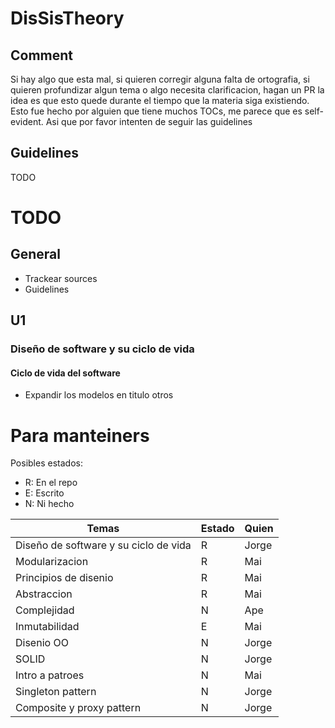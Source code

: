 # DisSisTheory
## Comment
Si hay algo que esta mal, si quieren corregir alguna falta de ortografia, si quieren profundizar algun tema o algo necesita clarificacion, hagan un PR la idea es que esto quede durante el tiempo que la materia siga existiendo.
Esto fue hecho por alguien que tiene muchos TOCs, me parece que es self-evident. Asi que por favor intenten de seguir las guidelines
## Guidelines
TODO

# TODO
## General
- Trackear sources
- Guidelines
## U1
### Diseño de software y su ciclo de vida
#### Ciclo de vida del software
- Expandir los modelos en titulo otros

# Para manteiners
Posibles estados:
- R: En el repo
- E: Escrito
- N: Ni hecho

|Temas | Estado | Quien
|--- | --- | ---|
|Diseño de software y su ciclo de vida|R|Jorge|
|Modularizacion|R|Mai|
|Principios de disenio|R|Mai|
|Abstraccion|R|Mai|
|Complejidad|N|Ape|
|Inmutabilidad|E|Mai|
|Disenio OO|N|Jorge|
|SOLID|N|Jorge|
|Intro a patroes|N|Mai|
|Singleton pattern|N|Jorge|
|Composite y proxy pattern|N|Jorge|


